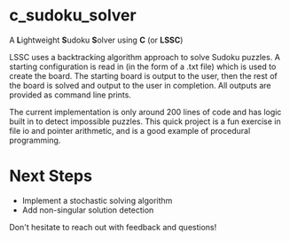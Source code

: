 # c_sudoku_solver
A **L**ightweight **S**udoku **S**olver using **C** (or **LSSC**)

LSSC uses a backtracking algorithm approach to solve Sudoku puzzles.
A starting configuration is read in (in the form of a .txt file)
which is used to create the board. The starting board is output to the 
user, then the rest of the board is solved and output to the user in 
completion. All outputs are provided as command line prints.

The current implementation is only around 200 lines of code and has
logic built in to detect impossible puzzles. This quick project is
a fun exercise in file io and pointer arithmetic, and is a good example
of procedural programming.

# Next Steps
- Implement a stochastic solving algorithm
- Add non-singular solution detection

Don't hesitate to reach out with feedback and questions!
